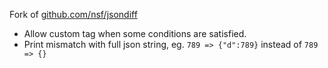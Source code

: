 
Fork of [github.com/nsf/jsondiff](github.com/nsf/jsondiff)

- Allow custom tag when some conditions are satisfied.
- Print mismatch with full json string, eg. `789 => {"d":789}` instead of `789 => {}`